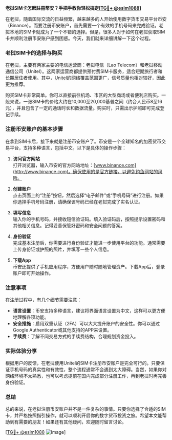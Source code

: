 **老挝SIM卡怎麽註冊幣安？手把手教你轻松搞定[[TG💪+ @esim1088](https://t.me/s/esim1088)]**

在老挝，随着国际交流的日益频繁，越来越多的人开始使用数字货币交易平台币安（Binance）。而要注册币安账户，首先需要一个有效的手机号码来完成验证。老挝本地的SIM卡就成为了一个不错的选择。但是，很多人对于如何在老挝获取SIM卡并顺利注册币安账户感到困惑。今天，我们就来详细讲解一下这个过程。

### 老挝SIM卡的选择与购买

在老挝，主要有两家主要的电信运营商：老挝电信（Lao Telecom）和老挝移动通信公司（Unitel）。这两家运营商都提供预付费SIM卡服务，适合短期旅行者和长期居住者使用。其中，Unitel的网络覆盖范围更广，信号质量也相对较好，因此更为推荐。

购买SIM卡非常简单。你可以直接前往机场、市区的大型商场或者便利店购买。一般来说，一张SIM卡的价格大约在10,000至20,000基普之间（约合人民币8至16元），并且包含了一定的通话时长和数据流量。购买时，只需出示护照即可完成登记手续。

### 注册币安账户的基本步骤

在拿到SIM卡后，接下来就是注册币安账户了。币安是一个全球知名的加密货币交易平台，支持多种语言，包括中文。以下是具体的操作步骤：

1. **访问官方网站**  
   打开浏览器，输入币安的官方网站地址：[www.binance.com](http://www.binance.com)。确保使用的是官方链接，以避免钓鱼网站的风险。

2. **创建账户**  
   点击页面上的“注册”按钮，然后选择“电子邮件”或“手机号码”进行注册。如果你选择手机号码注册，请确保该号码已经在老挝完成了实名认证。

3. **填写信息**  
   输入你的手机号码，并接收短信验证码。填入验证码后，按照提示设置密码和其他相关信息。记得妥善保管好密码和安全问题的答案。

4. **身份验证**  
   完成基本注册后，你需要进行身份验证才能进一步使用平台的功能。通常需要上传身份证或护照的照片，并填写一些个人信息。

5. **下载App**  
   币安还提供了手机应用程序，方便用户随时随地管理资产。下载App后，登录账户即可开始操作。

### 注意事项

在注册过程中，有几个细节需要注意：

- **语言设置**：币安支持多种语言，建议将界面语言设置为中文，这样可以更方便地理解各项功能。
- **安全措施**：启用双重认证（2FA）可以大大提升账户的安全性。你可以通过Google Authenticator或其他支持的APP来设置。
- **手续费**：了解不同交易方式的手续费结构，合理规划资金投入。

### 实际体验分享

根据用户的反馈，在老挝使用Unitel的SIM卡注册币安账户是完全可行的。只要保证手机号码的真实性和有效性，整个流程通常不会遇到太大障碍。当然，如果你对网络环境不太熟悉，也可以考虑提前在国内完成部分注册工作，再到老挝时再完善身份验证。

### 总结

总的来说，在老挝注册币安账户并不是一件复杂的事情。只要你选择了合适的SIM卡，并严格按照指引操作，就可以顺利开启你的数字货币投资之旅。希望本文能帮助到有需要的朋友！如果还有其他疑问，欢迎随时留言讨论。

[[TG💪+ @esim1088](https://t.me/s/esim1088) ![Image](https://i.postimg.cc/4NQfJmqS/Snipaste-2025-05-13-00-14-12.png)]